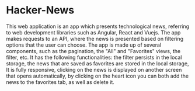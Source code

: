 # Hacker-News

This web application is an app which presents technological news, referring to web development libraries such as Angular, React and Vuejs.
The app makes requests to an API, where the news is presented based on filtering options that the user can choose.
The app is made up of several components, such as the pagination, the "All" and "Favorites" views, the filter, etc.
It has the following functionalities: the filter persists in the local storage, the news that are saved as favorites are stored in the local storage,
It is fully responsive, clicking on the news is displayed on another screen that opens automatically,
by clicking on the heart icon you can both add the news to the favorites tab, as well as delete it.
